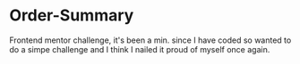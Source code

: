 # Order-Summary
Frontend mentor challenge, it's been a min. since I have coded so wanted to do a simpe challenge and I think I nailed it proud of myself once again.
